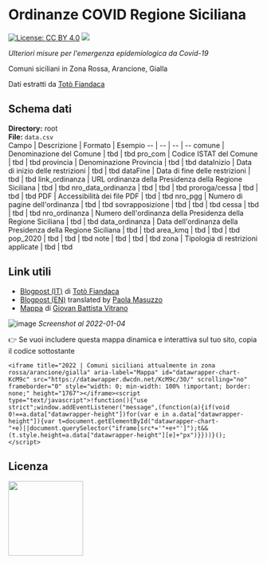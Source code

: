 # Ordinanze COVID Regione Siciliana
[![License: CC BY 4.0](https://img.shields.io/badge/License-CC%20BY%204.0-lightgrey.svg)](https://creativecommons.org/licenses/by/4.0/) <a href="https://www.datibenecomune.it/"><img src="https://img.shields.io/badge/%F0%9F%99%8F-%23datiBeneComune-%23cc3232"/></a> 

_Ulteriori misure per l'emergenza epidemiologica da Covid-19_

Comuni siciliani in Zona Rossa, Arancione, Gialla

Dati estratti da [Totò Fiandaca](https://twitter.com/totofiandaca)

## Schema dati
**Directory:** root <br>
**File:** `data.csv` <br>
Campo | Descrizione | Formato | Esempio
-- | -- | -- | --
comune | Denominazione del Comune | tbd | tbd
pro_com | Codice ISTAT del Comune | tbd | tbd
provincia | Denominazione Provincia | tbd | tbd
dataInizio | Data di inizio delle restrizioni | tbd | tbd
dataFine | Data di fine delle restrizioni | tbd | tbd
link_ordinanza | URL ordinanza della Presidenza della Regione Siciliana | tbd | tbd
nro_data_ordinanza | tbd | tbd | tbd
proroga/cessa | tbd | tbd | tbd
PDF | Accessibilità dei file PDF | tbd | tbd
nro_pgg | Numero di pagine dell'ordinanza | tbd | tbd
sovrapposizione | tbd | tbd | tbd
cessa | tbd | tbd | tbd
nro_ordinanza | Numero dell'ordinanza della Presidenza della Regione Siciliana | tbd | tbd
data_ordinanza | Data dell'ordinanza della Presidenza della Regione Siciliana | tbd | tbd
area_kmq | tbd | tbd | tbd
pop_2020 | tbd | tbd | tbd
note | tbd | tbd | tbd
zona | Tipologia di restrizioni applicate | tbd | tbd

## Link utili
- [Blogpost (IT)](https://opendatasicilia.it/2021/04/10/covid-19-e-i-comuni-siciliani-in-zona-rossa-anno-2021/) di [Totò Fiandaca](https://twitter.com/totofiandaca)
- [Blogpost (EN)](https://opendatasicilia.it/2021/04/22/red-zones-in-sicily-a-story-of-civic-hacking/) translated by [Paola Masuzzo](https://twitter.com/pcmasuzzo)
- [Mappa](https://bl.ocks.org/gbvitrano/raw/664ac98fd51590d48290b70709a4ea48/) di [Giovan Battista Vitrano](https://twitter.com/gbvitrano)

![image](https://user-images.githubusercontent.com/77018886/148086816-0eadbf00-0aa6-4618-bc58-4534ca5b11e0.png)
_Screenshot al 2022-01-04_

👉 Se vuoi includere questa mappa dinamica e interattiva sul tuo sito, copia il codice sottostante

```
<iframe title="2022 | Comuni siciliani attualmente in zona rossa/arancione/gialla" aria-label="Mappa" id="datawrapper-chart-KcM9c" src="https://datawrapper.dwcdn.net/KcM9c/30/" scrolling="no" frameborder="0" style="width: 0; min-width: 100% !important; border: none;" height="1767"></iframe><script type="text/javascript">!function(){"use strict";window.addEventListener("message",(function(a){if(void 0!==a.data["datawrapper-height"])for(var e in a.data["datawrapper-height"]){var t=document.getElementById("datawrapper-chart-"+e)||document.querySelector("iframe[src*='"+e+"']");t&&(t.style.height=a.data["datawrapper-height"][e]+"px")}}))}(); </script>
```

## Licenza
<a href="https://creativecommons.org/licenses/by/4.0/"><img src="https://upload.wikimedia.org/wikipedia/commons/thumb/1/16/CC-BY_icon.svg/640px-CC-BY_icon.svg.png" width="150"/></a>
